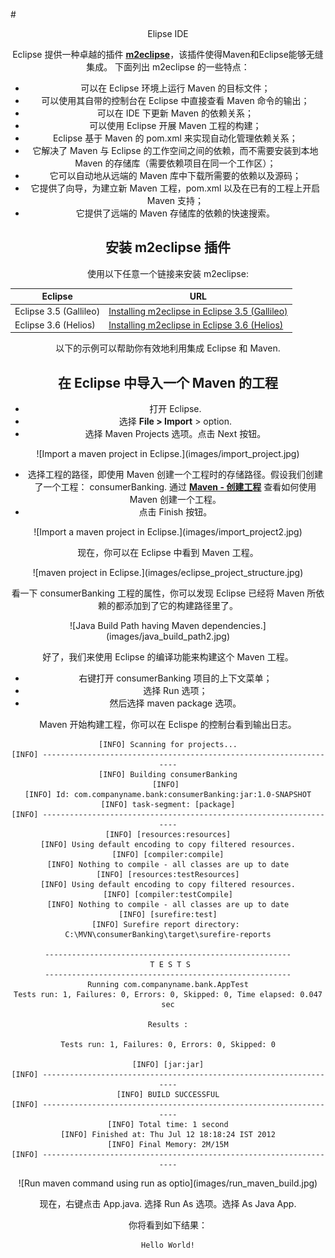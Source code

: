 #<center> Elipse IDE

Eclipse 提供一种卓越的插件 [**m2eclipse**](http://www.eclipse.org/m2e/)，该插件使得Maven和Eclipse能够无缝集成。
下面列出 m2eclipse 的一些特点：

- 可以在 Eclipse 环境上运行 Maven 的目标文件；
- 可以使用其自带的控制台在 Eclipse 中直接查看 Maven 命令的输出；
- 可以在 IDE 下更新 Maven 的依赖关系；
- 可以使用 Eclipse 开展 Maven 工程的构建；
- Eclipse 基于 Maven 的 pom.xml 来实现自动化管理依赖关系；
- 它解决了 Maven 与 Eclipse 的工作空间之间的依赖，而不需要安装到本地 Maven 的存储库（需要依赖项目在同一个工作区）；
- 它可以自动地从远端的 Maven 库中下载所需要的依赖以及源码；
- 它提供了向导，为建立新 Maven 工程，pom.xml 以及在已有的工程上开启 Maven 支持；
- 它提供了远端的 Maven 存储库的依赖的快速搜索。

## 安装 m2eclipse 插件
使用以下任意一个链接来安装 m2eclipse:

|Eclipse	        |URL          |
|----------------|------------|
|Eclipse 3.5 (Gallileo)	| [Installing m2eclipse in Eclipse 3.5 (Gallileo)](http://books.sonatype.com/m2eclipse-book/reference/ch02s03.html)|
|Eclipse 3.6 (Helios)| [Installing m2eclipse in Eclipse 3.6 (Helios)](http://books.sonatype.com/m2eclipse-book/reference/install-sect-marketplace.html)|

以下的示例可以帮助你有效地利用集成 Eclipse 和 Maven.

## 在 Eclipse 中导入一个 Maven 的工程

- 打开 Eclipse.
- 选择 **File > Import** > option.
- 选择 Maven Projects 选项。点击 Next 按钮。

<center>
![Import a maven project in Eclipse.](images/import_project.jpg)
</center>

- 选择工程的路径，即使用 Maven 创建一个工程时的存储路径。假设我们创建了一个工程： consumerBanking. 通过 [**Maven - 创建工程**](maven-9-creating-project.md) 查看如何使用 Maven 创建一个工程。
- 点击 Finish 按钮。

<center>
![Import a maven project in Eclipse.](images/import_project2.jpg)
</center>

现在，你可以在 Eclipse 中看到 Maven 工程。

<center>
![maven project in Eclipse.](images/eclipse_project_structure.jpg)
</center>

看一下 consumerBanking 工程的属性，你可以发现 Eclipse 已经将 Maven 所依赖的都添加到了它的构建路径里了。

<center>
![Java Build Path having Maven dependencies.](images/java_build_path2.jpg)
</center>

好了，我们来使用 Eclipse 的编译功能来构建这个 Maven 工程。

- 右键打开 consumerBanking 项目的上下文菜单；
- 选择 Run 选项；
- 然后选择 maven package 选项。

Maven 开始构建工程，你可以在 Eclispe 的控制台看到输出日志。

```
[INFO] Scanning for projects...
[INFO] -------------------------------------------------------------------
[INFO] Building consumerBanking
[INFO] 
[INFO] Id: com.companyname.bank:consumerBanking:jar:1.0-SNAPSHOT
[INFO] task-segment: [package]
[INFO] -------------------------------------------------------------------
[INFO] [resources:resources]
[INFO] Using default encoding to copy filtered resources.
[INFO] [compiler:compile]
[INFO] Nothing to compile - all classes are up to date
[INFO] [resources:testResources]
[INFO] Using default encoding to copy filtered resources.
[INFO] [compiler:testCompile]
[INFO] Nothing to compile - all classes are up to date
[INFO] [surefire:test]
[INFO] Surefire report directory: 
C:\MVN\consumerBanking\target\surefire-reports

-------------------------------------------------------
 T E S T S
-------------------------------------------------------
Running com.companyname.bank.AppTest
Tests run: 1, Failures: 0, Errors: 0, Skipped: 0, Time elapsed: 0.047 sec

Results :

Tests run: 1, Failures: 0, Errors: 0, Skipped: 0

[INFO] [jar:jar]
[INFO] -------------------------------------------------------------------
[INFO] BUILD SUCCESSFUL
[INFO] -------------------------------------------------------------------
[INFO] Total time: 1 second
[INFO] Finished at: Thu Jul 12 18:18:24 IST 2012
[INFO] Final Memory: 2M/15M
[INFO] -------------------------------------------------------------------
```

<center>
![Run maven command using run as optio](images/run_maven_build.jpg)
</center>

现在，右键点击 App.java. 选择 Run As 选项。选择 As Java App.

你将看到如下结果：

```
Hello World!
```